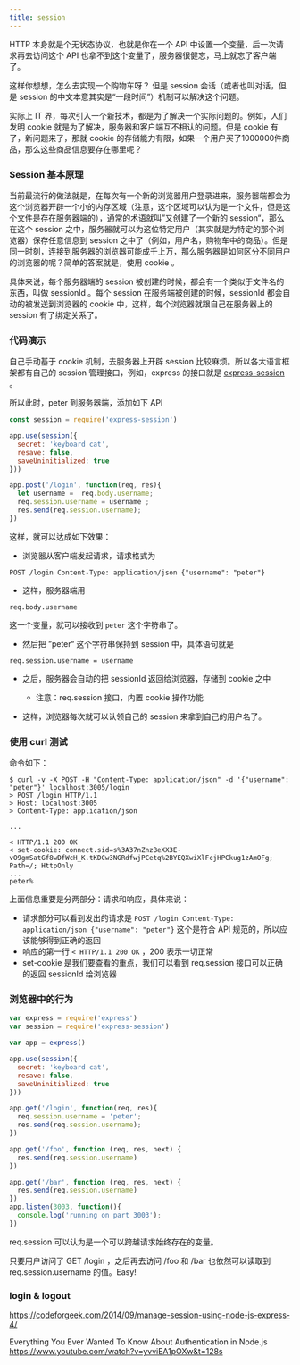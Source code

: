 ```yaml
---
title: session
---
```


HTTP 本身就是个无状态协议，也就是你在一个 API 中设置一个变量，后一次请求再去访问这个 API 也拿不到这个变量了，服务器很健忘，马上就忘了客户端了。

这样你想想，怎么去实现一个购物车呀？ 但是 session 会话（或者也叫对话，但是 session 的中文本意其实是“一段时间”）机制可以解决这个问题。

实际上 IT 界，每次引入一个新技术，都是为了解决一个实际问题的。例如，人们发明 cookie 就是为了解决，服务器和客户端互不相认的问题。但是 cookie 有了，新问题来了，那就 cookie 的存储能力有限，如果一个用户买了1000000件商品，那么这些商品信息要存在哪里呢？

### Session 基本原理

当前最流行的做法就是，在每次有一个新的浏览器用户登录进来，服务器端都会为这个浏览器开辟一个小的内存区域（注意，这个区域可以认为是一个文件，但是这个文件是存在服务器端的），通常的术语就叫”又创建了一个新的 session“，那么在这个 session 之中，服务器就可以为这位特定用户（其实就是为特定的那个浏览器）保存任意信息到 session 之中了（例如，用户名，购物车中的商品）。但是同一时刻，连接到服务器的浏览器可能成千上万，那么服务器是如何区分不同用户的浏览器的呢？简单的答案就是，使用 cookie 。

具体来说，每个服务器端的 session 被创建的时候，都会有一个类似于文件名的东西，叫做 sessionId 。每个 session 在服务端被创建的时候，sessionId 都会自动的被发送到浏览器的 cookie 中，这样，每个浏览器就跟自己在服务器上的 session 有了绑定关系了。


### 代码演示

自己手动基于 cookie 机制，去服务器上开辟 session 比较麻烦。所以各大语言框架都有自己的 session 管理接口，例如，express 的接口就是 [express-session](https://github.com/expressjs/session) 。



所以此时，peter 到服务器端，添加如下 API


```js
const session = require('express-session')

app.use(session({
  secret: 'keyboard cat',
  resave: false,
  saveUninitialized: true
}))

app.post('/login', function(req, res){
  let username =  req.body.username;
  req.session.username = username ;
  res.send(req.session.username);
})
```

这样，就可以达成如下效果：

- 浏览器从客户端发起请求，请求格式为

```
POST /login Content-Type: application/json {"username": "peter"}
```

- 这样，服务器端用

```
req.body.username
```

这一个变量，就可以接收到 `peter` 这个字符串了。

- 然后把 ”peter“ 这个字符串保持到 session 中，具体语句就是

```
req.session.username = username
```

- 之后，服务器会自动的把 sessionId 返回给浏览器，存储到 cookie 之中
  - 注意：req.session 接口，内置 cookie 操作功能

- 这样，浏览器每次就可以认领自己的 session 来拿到自己的用户名了。

### 使用 curl 测试

命令如下：

```
$ curl -v -X POST -H "Content-Type: application/json" -d '{"username": "peter"}' localhost:3005/login
> POST /login HTTP/1.1
> Host: localhost:3005
> Content-Type: application/json

...

< HTTP/1.1 200 OK
< set-cookie: connect.sid=s%3A37nZnzBeXX3E-vO9gmSatGf8wDfWcH_K.tKDCw3NGRdfwjPCetq%2BYEQXwiXlFcjHPCkug1zAmOFg; Path=/; HttpOnly
...
peter%
```

上面信息重要是分两部分：请求和响应，具体来说：

- 请求部分可以看到发出的请求是 `POST /login Content-Type: application/json {"username": "peter"}` 这个是符合 API 规范的，所以应该能够得到正确的返回
- 响应的第一行 `< HTTP/1.1 200 OK` ，200 表示一切正常
- set-cookie 是我们要查看的重点，我们可以看到 req.session 接口可以正确的返回 sessionId 给浏览器

### 浏览器中的行为



```js
var express = require('express')
var session = require('express-session')

var app = express()

app.use(session({
  secret: 'keyboard cat',
  resave: false,
  saveUninitialized: true
}))

app.get('/login', function(req, res){
  req.session.username = 'peter';
  res.send(req.session.username);
})

app.get('/foo', function (req, res, next) {
  res.send(req.session.username)
})

app.get('/bar', function (req, res, next) {
  res.send(req.session.username)
})
app.listen(3003, function(){
  console.log('running on part 3003');
})
```


req.session 可以认为是一个可以跨越请求始终存在的变量。

只要用户访问了 GET /login ，之后再去访问 /foo 和 /bar 也依然可以读取到 req.session.username 的值。Easy!



### login & logout

https://codeforgeek.com/2014/09/manage-session-using-node-js-express-4/


Everything You Ever Wanted To Know About Authentication in Node.js
https://www.youtube.com/watch?v=yvviEA1pOXw&t=128s
